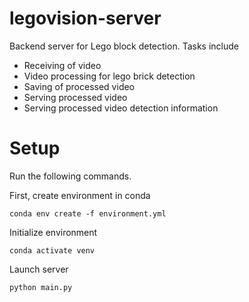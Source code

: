 # legovision-server
Backend server for Lego block detection. Tasks include
- Receiving of video 
- Video processing for lego brick detection
- Saving of processed video
- Serving processed video
- Serving processed video detection information
# Setup
Run the following commands.

First, create environment in conda
```
conda env create -f environment.yml
```
Initialize environment
```
conda activate venv
```
Launch server
```
python main.py
```
